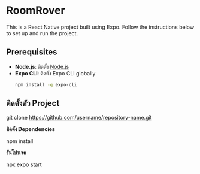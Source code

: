 # RoomRover

This is a React Native project built using Expo. Follow the instructions below to set up and run the project.

## Prerequisites

- **Node.js**: ติดตั้ง [Node.js](https://nodejs.org/)
- **Expo CLI**: ติดตั้ง Expo CLI globally 
  ```bash
  npm install -g expo-cli

## ติดตั้งตัว Project

  git clone https://github.com/username/repository-name.git
  
**ติดตั้ง Dependencies**

  npm install
  
**รันโปรเจค**

  npx expo start
